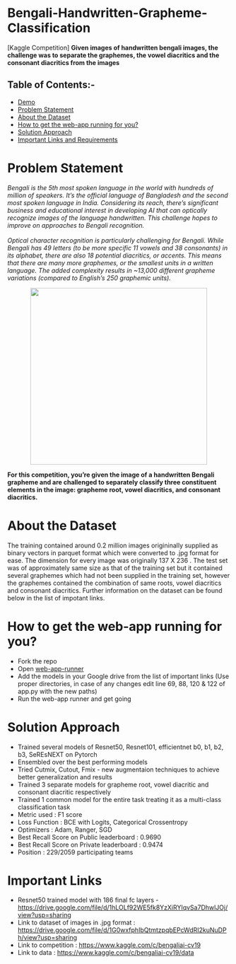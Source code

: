 # Bengali-Handwritten-Grapheme-Classification
[Kaggle Competition] **Given images of handwritten bengali images, the challenge was to separate the graphemes, the vowel diacritics and the consonant diacritics from the images** 

## Table of Contents:-
* [Demo](#0)
* [Problem Statement](#problem-statement)
* [About the Dataset](#about-the-dataset)
* [How to get the web-app running for you?](#How-to-get-the-web-app-running-for-you?)
* [Solution Approach](#solution-approach)
* [Important Links and Requirements](#importan-links)

# Problem Statement 
*Bengali is the 5th most spoken language in the world with hundreds of million of speakers. It’s the official language of Bangladesh and the second most spoken language in India. Considering its reach, there’s significant business and educational interest in developing AI that can optically recognize images of the language handwritten. This challenge hopes to improve on approaches to Bengali recognition.<br></br>
Optical character recognition is particularly challenging for Bengali. While Bengali has 49 letters (to be more specific 11 vowels and 38 consonants) in its alphabet, there are also 18 potential diacritics, or accents. This means that there are many more graphemes, or the smallest units in a written language. The added complexity results in ~13,000 different grapheme variations (compared to English’s 250 graphemic units).*
<div align="center">
<img src='https://www.googleapis.com/download/storage/v1/b/kaggle-user-content/o/inbox%2F1095143%2Fa9a48686e3f385d9456b59bf2035594c%2Fdesc.png?generation=1576531903599785&alt=media' width=400 height=400 />
</div>

**For this competition, you’re given the image of a handwritten Bengali grapheme and are challenged to separately classify three constituent elements in the image: grapheme root, vowel diacritics, and consonant diacritics.**

# About the Dataset
 The training contained around 0.2 million images origininally supplied as binary vectors in parquet format which were converted to .jpg format for ease. The dimension for every image was originally 137 X 236 . The test set was of approximately same size as that of the training set but it contained several graphemes which had not been supplied in the training set, however the graphemes contained the combination of same roots, vowel diacritics and consonant diacritics. Further information on the dataset can be found below in the list of impotant links.
 
# How to get the web-app running for you?
 * Fork the repo 
 * Open [web-app-runner](https://github.com/chefpr7/Bengali-Handwritten-Grapheme-Classification-/blob/master/bengali_web_app_runner.ipynb)
 * Add the models in your Google drive from the list of important links (Use proper directories, in case of any changes edit line 69, 88, 120 & 122 of app.py with the new paths)
 * Run the web-app runner and get going 

# Solution Approach 
 * Trained several models of Resnet50, Resnet101, efficientnet b0, b1, b2, b3, SeREsNEXT on Pytorch
 * Ensembled over the best performing models 
 * Tried Cutmix, Cutout, Fmix - new augmentaion techniques to achieve better generalization and results 
 * Trained 3 separate models for grapheme root, vowel diacritic and consonant diacritic respectively 
 * Trained 1 common model for the entire task treating it as a multi-class classification task 
 * Metric used : F1 score 
 * Loss Function : BCE with Logits, Categorical Crossentropy 
 * Optimizers : Adam, Ranger, SGD
 * Best Recall Score on Public leaderboard : 0.9690
 * Best Recall Score on Private leaderboard : 0.9474
 * Position : 229/2059 participating teams 
 
# Important Links 
 * Resnet50 trained model with 186 final fc layers - https://drive.google.com/file/d/1hLOLf92WE5fk8YzXiRYIqvSa7DhwlJOj/view?usp=sharing
 * Link to dataset of images in .jpg format : https://drive.google.com/file/d/1G0wxfphIbQtmtzpqbEPcWdRI2kuNuDPh/view?usp=sharing
 * Link to competition : https://www.kaggle.com/c/bengaliai-cv19
 * Link to data : https://www.kaggle.com/c/bengaliai-cv19/data
 
